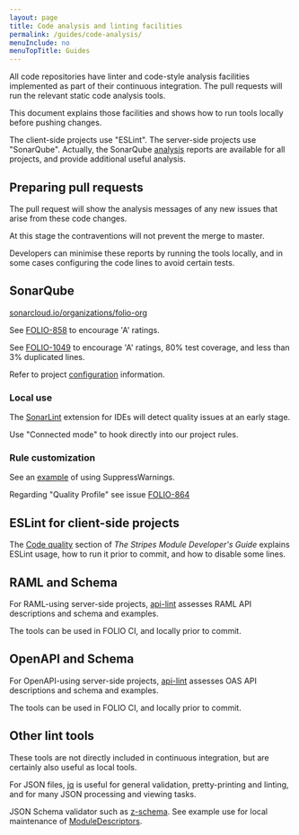 ```yaml
---
layout: page
title: Code analysis and linting facilities
permalink: /guides/code-analysis/
menuInclude: no
menuTopTitle: Guides
---
```


All code repositories have linter and code-style analysis facilities implemented as part of their continuous integration. The pull requests will run the relevant static code analysis tools.

This document explains those facilities and shows how to run tools locally before pushing changes.

The client-side projects use "ESLint".
The server-side projects use "SonarQube".
Actually, the SonarQube [analysis](https://sonarcloud.io/organizations/folio-org/projects)
reports are available for all projects, and provide additional useful analysis.

## Preparing pull requests

The pull request will show the analysis messages of any new issues that arise from these code changes.

At this stage the contraventions will not prevent the merge to master.

Developers can minimise these reports by running the tools locally,
and in some cases configuring the code lines to avoid certain tests.

## SonarQube

[sonarcloud.io/organizations/folio-org](https://sonarcloud.io/organizations/folio-org/projects)

See [FOLIO-858](https://issues.folio.org/browse/FOLIO-858) to encourage 'A' ratings.

See [FOLIO-1049](https://issues.folio.org/browse/FOLIO-1049) to encourage 'A' ratings,
80% test coverage, and less than 3% duplicated lines.

Refer to project [configuration](/faqs/how-to-integrate-coverage-reports/) information.

### Local use

The [SonarLint](http://www.sonarlint.org) extension for IDEs will detect quality issues at an early stage.

Use "Connected mode" to hook directly into our project rules.

### Rule customization

See an [example](https://github.com/folio-org/okapi/pull/367/commits/1710e99d574152cc67990d83d400951e8f11e309)
of using SuppressWarnings.

Regarding "Quality Profile" see issue [FOLIO-864](https://issues.folio.org/browse/FOLIO-864)

## ESLint for client-side projects

The [Code quality](https://github.com/folio-org/stripes/blob/master/doc/dev-guide.md#code-quality)
section of _The Stripes Module Developer's Guide_ explains ESLint usage, how to run it prior to commit, and how to disable some lines.

## RAML and Schema

For RAML-using server-side projects, [api-lint](/guides/api-lint/) assesses RAML API descriptions and schema and examples.

The tools can be used in FOLIO CI, and locally prior to commit.

## OpenAPI and Schema

For OpenAPI-using server-side projects, [api-lint](/guides/api-lint/) assesses OAS API descriptions and schema and examples.

The tools can be used in FOLIO CI, and locally prior to commit.

## Other lint tools

These tools are not directly included in continuous integration, but are certainly also useful as local tools.

For JSON files, [jq](https://github.com/stedolan/jq) is useful for general validation, pretty-printing and linting, and for many JSON processing and viewing tasks.

JSON Schema validator such as [z-schema](https://github.com/zaggino/z-schema).
See example use for local maintenance of [ModuleDescriptors](/guides/module-descriptor).


